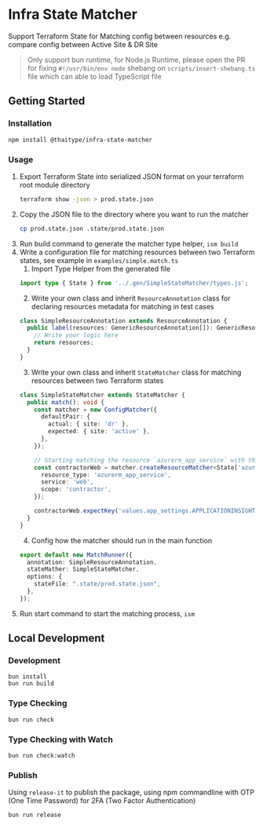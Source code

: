 # Infra State Matcher
Support Terraform State for Matching config between resources e.g. compare config between Active Site & DR Site

> Only support bun runtime, for Node.js Runtime, please open the PR for fixing `#!/usr/bin/env node` shebang on `scripts/insert-shebang.ts` file which can able to load TypeScript file

## Getting Started

### Installation

```
npm install @thaitype/infra-state-matcher
```

### Usage

1. Export Terraform State into serialized JSON format on your terraform root module directory
    ```bash
    terraform show -json > prod.state.json
    ```
2. Copy the JSON file to the directory where you want to run the matcher
    ```bash
    cp prod.state.json .state/prod.state.json
    ```
3. Run build command to generate the matcher type helper, `ism build`
4. Write a configuration file for matching resources between two Terraform states, see example in `examples/simple.match.ts`
    1. Import Type Helper from the generated file
      ```ts
      import type { State } from '../.gen/SimpleStateMatcher/types.js';
      ```
    2. Write your own class and inherit `ResourceAnnotation` class for declaring resources metadata for matching in test cases
      ```ts
      class SimpleResourceAnnotation extends ResourceAnnotation {
        public label(resources: GenericResourceAnnotation[]): GenericResourceAnnotation[] {
          // Write your logic here
          return resources;
        }
      }
      ```
    3. Write your own class and inherit `StateMatcher` class for matching resources between two Terraform states
      ```ts
      class SimpleStateMatcher extends StateMatcher {
        public match(): void {
          const matcher = new ConfigMatcher({
            defaultPair: {
              actual: { site: 'dr' },
              expected: { site: 'active' },
            },
          });

          // Starting matching the resource `azurerm_app_service` with the service `web` and scope `contractor`
          const contractorWeb = matcher.createResourceMatcher<State['azurerm_app_service.common_auth_gateway']>({
            resource_type: 'azurerm_app_service',
            service: 'web',
            scope: 'contractor',
          });

          contractorWeb.expectKey('values.app_settings.APPLICATIONINSIGHTS_CONNECTION_STRING').matchConstant('value');
        }
      }
      ```
    4. Config how the matcher should run in the main function
      ```ts
      export default new MatchRunner({
        annotation: SimpleResourceAnnotation,
        stateMather: SimpleStateMatcher,
        options: {
          stateFile: ".state/prod.state.json",
        },
      });
      ```
5. Run start command to start the matching process, `ism`

## Local Development

### Development
```
bun install
bun run build
```

### Type Checking
```
bun run check
```

### Type Checking with Watch
```
bun run check:watch
```

### Publish

Using `release-it` to publish the package, using npm commandline with OTP (One Time Password) for 2FA (Two Factor Authentication)

```
bun run release
``` 